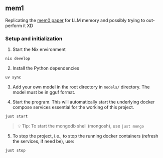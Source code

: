 ## mem1

Replicating the [mem0 paper](https://arxiv.org/pdf/2504.19413) for LLM memory and possibly trying to out-perform it XD

### Setup and initialization

1. Start the Nix environment

```bash
nix develop
```

2. Install the Python dependencies

```bash
uv sync
```

3. Add your own model in the root directory in `models/` directory. The model must be in gguf format.

4. Start the program. This will automatically start the underlying docker compose services essential for the working of this project.

```bash
just start
```

> 💡 Tip: To start the mongodb shell (mongosh), use `just mongo`

5. To stop the project, i.e., to stop the running docker containers (refresh the services, if need be), use:

```bash
just stop
```
